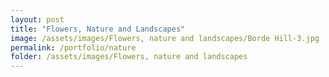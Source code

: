 ```yaml
---
layout: post
title: "Flowers, Nature and Landscapes"
image: /assets/images/Flowers, nature and landscapes/Borde Hill-3.jpg
permalink: /portfolio/nature
folder: /assets/images/Flowers, nature and landscapes
---
```

